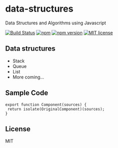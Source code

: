 # data-structures
Data Structures and Algorithms using Javascript

[![Build Status](https://travis-ci.org/rajasegar/data-structures.svg?branch=master)](https://travis-ci.org/rajasegar/data-structures) [![npm](https://img.shields.io/npm/dm/nodejs-data-structures.svg)](https://www.npmjs.com/package/nodejs-data-structures)  [![npm version](http://img.shields.io/npm/v/nodejs-data-structures.svg?style=flat)](https://npmjs.org/package/nodejs-data-structures "View this project on npm")
[![MIT license](http://img.shields.io/badge/license-MIT-brightgreen.svg)](http://opensource.org/licenses/MIT)

## Data structures
* Stack
* Queue
* List
* More coming...

## Sample Code 
```
export function Component(sources) {
 return isolate(OriginalComponent)(sources);
}
```

## License
MIT

